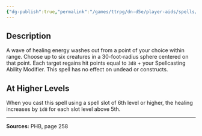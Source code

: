 ```yaml
---
{"dg-publish":true,"permalink":"/games/ttrpg/dn-d5e/player-aids/spells/level-5/mass-cure-wounds/","tags":["TTRPG/DND/5e","verbal","somatic"]}
---
```



## Description
A wave of healing energy washes out from a point of your choice within range.
Choose up to six creatures in a 30-foot-radius sphere centered on that point.
Each target regains hit points equal to `3d8` + your Spellcasting Ability Modifier.
This spell has no effect on undead or constructs.

## At Higher Levels
When you cast this spell using a spell slot of 6th level or higher, the healing increases by `1d8` for each slot level above 5th.

---

**Sources:** PHB, page 258
